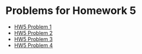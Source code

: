 # Problems for Homework 5
* [HW5 Problem 1](https://gbmitchell.github.io/math4610/HW5/problem_1)
* [HW5 Problem 2](https://gbmitchell.github.io/math4610/HW5/problem_2)
* [HW5 Problem 3](https://gbmitchell.github.io/math4610/HW5/problem_3)
* [HW5 Problem 4](https://gbmitchell.github.io/math4610/HW5/problem_4)
